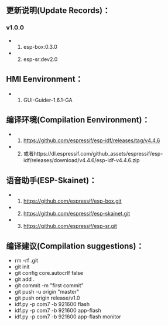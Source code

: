 
## 更新说明(Update Records)：

### v1.0.0
* 1. esp-box:0.3.0
* 2. esp-sr:dev2.0

## HMI Eenvironment：
* 1. GUI-Guider-1.6.1-GA

## 编译环境(Compilation Eenvironment)：
* 1. https://github.com/espressif/esp-idf/releases/tag/v4.4.6
* 2. 或者https://dl.espressif.com/github_assets/espressif/esp-idf/releases/download/v4.4.6/esp-idf-v4.4.6.zip

## 语音助手(ESP-Skainet)：
* 1. https://github.com/espressif/esp-box.git
* 2. https://github.com/espressif/esp-skainet.git
* 3. https://github.com/espressif/esp-sr.git

## 编译建议(Compilation suggestions)：
* rm -rf .git
* git init 
* git config core.autocrlf false
* git add .
* git commit -m "first commit"
* git push -u origin "master"
* git push origin release/v1.0
* idf.py -p com7 -b 921600 flash
* idf.py -p com7 -b 921600 app-flash
* idf.py -p com7 -b 921600 app-flash monitor







